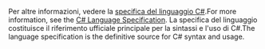 <span data-ttu-id="eae70-101">Per altre informazioni, vedere la [specifica del linguaggio C#](~/docs/csharp/language-reference/language-specification/index.md).</span><span class="sxs-lookup"><span data-stu-id="eae70-101">For more information, see the [C# Language Specification](~/docs/csharp/language-reference/language-specification/index.md).</span></span> <span data-ttu-id="eae70-102">La specifica del linguaggio costituisce il riferimento ufficiale principale per la sintassi e l'uso di C#.</span><span class="sxs-lookup"><span data-stu-id="eae70-102">The language specification is the definitive source for C# syntax and usage.</span></span>
